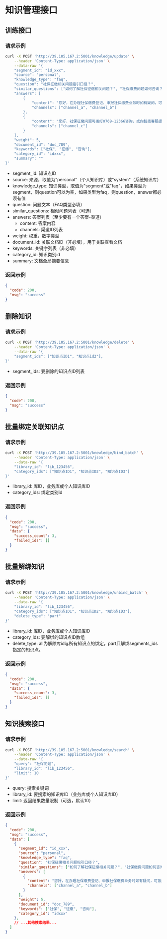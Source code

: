 # 知识管理接口

## 训练接口

### 请求示例

```bash
curl -X POST 'http://39.105.167.2:5001/knowledge/update' \
    --header 'Content-Type: application/json' \
    --data-raw '{
    "segment_id": "id_xxx",
    "source": "personal",
    "knowledge_type": "faq",
    "question": "社保征缴相关问题指引口径？",
    "similar_questions": ["如何了解社保征缴相关问题？", "社保缴费问题如何咨询？"],
    "answers": [
        {
            "content": "您好，在办理社保缴费登记、申报社保缴费业务时如有疑问，可拨打0769-12366纳税缴费服务热线咨询，其他社会保险问题可直接向"社保姐姐"智能客服提问或拨打东莞市政务服务便民热线0769-12345咨询。感谢您的理解！",
            "channels": ["channel_a", "channel_b"]
        },
        {
            "content": "您好，社保征缴问题可拨打0769-12366咨询，或向智能客服提问。",
            "channels": ["channel_c"]
        }
    ],
    "weight": 5,
    "document_id": "doc_789",
    "keywords": ["社保", "征缴", "咨询"],
    "category_id": "idxxx",
    "summary": ""
}'
```

- segment_id: 知识点ID
- source: 来源，取值为"personal"（个人知识库）或"system"（系统知识库）
- knowledge_type: 知识类型，取值为"segment"或"faq"，如果类型为segment，则question可以为空，如果类型为faq，则question，answer都必须有值
- question: 问题文本（FAQ类型必填）
- similar_questions: 相似问题列表（可选）
- answers: 答案列表（至少要有一个答案-渠道）
  - content: 答案内容
  - channels: 渠道ID列表
- weight: 权重，数字类型
- document_id: 关联文档ID（非必填），用于关联查看文档
- keywords: 关键字列表（非必填）
- category_id: 知识类别id
- summary: 文档全局摘要信息

### 返回示例

```json
{
  "code": 200,
  "msg": "success"
}
```

## 删除知识

### 请求示例

```bash
curl -X POST 'http://39.105.167.2:5001/knowledge/delete' \
    --header 'Content-Type: application/json' \
    --data-raw '{
    "segment_ids": ["知识点ID1", "知识点id2"],
}'
```

- segment_ids: 要删除的知识点ID列表

### 返回示例

```json
{
  "code": 200,
  "msg": "success"
}
```

## 批量绑定关联知识点

### 请求示例

```bash
curl -X POST 'http://39.105.167.2:5001/knowledge/bind_batch' \
    --header 'Content-Type: application/json' \
    --data-raw '{
    "library_id": "lib_123456",
    "category_ids": ["知识点ID1", "知识点ID2", "知识点ID3"]
}'
```

- library_id: 库ID，业务库或个人知识库ID
- category_ids: 绑定类别id

### 返回示例

```json
{
  "code": 200,
  "msg": "success",
  "data": {
    "success_count": 3,
    "failed_ids": []
  }
}
```

## 批量解绑知识

### 请求示例

```bash
curl -X POST 'http://39.105.167.2:5001/knowledge/unbind_batch' \
    --header 'Content-Type: application/json' \
    --data-raw '{
    "library_id": "lib_123456",
    "category_ids": ["知识点ID1", "知识点ID2", "知识点ID3"],
    "delete_type": "part"
}'
```

- library_id: 库ID，业务库或个人知识库ID
- category_ids: 要解绑的知识点ID数组
- delete_type: all为解除库id与所有知识点的绑定，part只解绑segments_ids指定的知识点。

### 返回示例

```json
{
  "code": 200,
  "msg": "success",
  "data": {
    "success_count": 3,
    "failed_ids": []
  }
}
```

## 知识搜索接口

### 请求示例

```bash
curl -X POST 'http://39.105.167.2:5001/knowledge/search' \
    --header 'Content-Type: application/json' \
    --data-raw '{
    "query": "社保问题",
    "library_id": "lib_123456",
    "limit": 10
}'
```

- query: 搜索关键词
- library_id: 要搜索的知识库ID（业务库或个人知识库ID）
- limit: 返回结果数量限制（可选，默认10）

### 返回示例

```json
{
  "code": 200,
  "msg": "success",
  "data": [
    {
      "segment_id": "id_xxx",
      "source": "personal",
      "knowledge_type": "faq",
      "question": "社保征缴相关问题指引口径？",
      "similar_questions": ["如何了解社保征缴相关问题？", "社保缴费问题如何咨询？"],
      "answers": [
        {
          "content": "您好，在办理社保缴费登记、申报社保缴费业务时如有疑问，可拨打0769-12366纳税缴费服务热线咨询...",
          "channels": ["channel_a", "channel_b"]
        }
      ],
      "weight": 5,
      "document_id": "doc_789",
      "keywords": ["社保", "征缴", "咨询"],
      "category_id": "idxxx"
    },
    // ...其他搜索结果...
  ]
}
```
